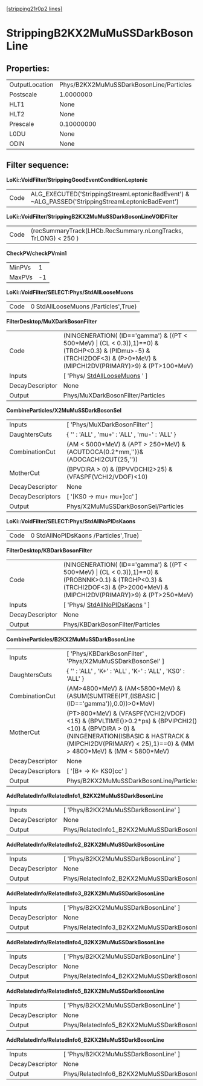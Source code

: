 [[stripping21r0p2 lines]](./stripping21r0p2-index)

# StrippingB2KX2MuMuSSDarkBosonLine

## Properties:

|                |                                         |
|----------------|-----------------------------------------|
| OutputLocation | Phys/B2KX2MuMuSSDarkBosonLine/Particles |
| Postscale      | 1.0000000                               |
| HLT1           | None                                    |
| HLT2           | None                                    |
| Prescale       | 0.10000000                              |
| L0DU           | None                                    |
| ODIN           | None                                    |

## Filter sequence:

**LoKi::VoidFilter/StrippingGoodEventConditionLeptonic**

|      |                                                                                                   |
|------|---------------------------------------------------------------------------------------------------|
| Code | ALG_EXECUTED('StrippingStreamLeptonicBadEvent') & \~ALG_PASSED('StrippingStreamLeptonicBadEvent') |

**LoKi::VoidFilter/StrippingB2KX2MuMuSSDarkBosonLineVOIDFilter**

|      |                                                                |
|------|----------------------------------------------------------------|
| Code | (recSummaryTrack(LHCb.RecSummary.nLongTracks, TrLONG) \< 250 ) |

**CheckPV/checkPVmin1**

|        |     |
|--------|-----|
| MinPVs | 1   |
| MaxPVs | -1  |

**LoKi::VoidFilter/SELECT:Phys/StdAllLooseMuons**

|      |                                      |
|------|--------------------------------------|
| Code | 0 StdAllLooseMuons /Particles',True) |

**FilterDesktop/MuXDarkBosonFilter**

|                 |                                                                                                                                                                                 |
|-----------------|---------------------------------------------------------------------------------------------------------------------------------------------------------------------------------|
| Code            | (NINGENERATION( (ID=='gamma') & ((PT \< 500\*MeV) \| (CL \< 0.3)),1)==0) & (TRGHP\<0.3) & (PIDmu\>-5) & (TRCHI2DOF\<3) & (P\>0\*MeV) & (MIPCHI2DV(PRIMARY)\>9) & (PT\>100\*MeV) |
| Inputs          | [ 'Phys/ [StdAllLooseMuons](./stripping21r0p2-stdallloosemuons) ' ]                                                                                                           |
| DecayDescriptor | None                                                                                                                                                                            |
| Output          | Phys/MuXDarkBosonFilter/Particles                                                                                                                                               |

**CombineParticles/X2MuMuSSDarkBosonSel**

|                  |                                                                                       |
|------------------|---------------------------------------------------------------------------------------|
| Inputs           | [ 'Phys/MuXDarkBosonFilter' ]                                                       |
| DaughtersCuts    | { '' : 'ALL' , 'mu+' : 'ALL' , 'mu-' : 'ALL' }                                        |
| CombinationCut   | (AM \< 5000\*MeV) & (APT \> 250\*MeV) & (ACUTDOCA(0.2\*mm,''))& (ADOCACHI2CUT(25,'')) |
| MotherCut        | (BPVDIRA \> 0) & (BPVVDCHI2\>25) & (VFASPF(VCHI2/VDOF)\<10)                           |
| DecayDescriptor  | None                                                                                  |
| DecayDescriptors | [ '[KS0 -\> mu+ mu+]cc' ]                                                         |
| Output           | Phys/X2MuMuSSDarkBosonSel/Particles                                                   |

**LoKi::VoidFilter/SELECT:Phys/StdAllNoPIDsKaons**

|      |                                       |
|------|---------------------------------------|
| Code | 0 StdAllNoPIDsKaons /Particles',True) |

**FilterDesktop/KBDarkBosonFilter**

|                 |                                                                                                                                                                                       |
|-----------------|---------------------------------------------------------------------------------------------------------------------------------------------------------------------------------------|
| Code            | (NINGENERATION( (ID=='gamma') & ((PT \< 500\*MeV) \| (CL \< 0.3)),1)==0) & (PROBNNK\>0.1) & (TRGHP\<0.3) & (TRCHI2DOF\<3) & (P\>2000\*MeV) & (MIPCHI2DV(PRIMARY)\>9) & (PT\>250\*MeV) |
| Inputs          | [ 'Phys/ [StdAllNoPIDsKaons](./stripping21r0p2-stdallnopidskaons) ' ]                                                                                                               |
| DecayDescriptor | None                                                                                                                                                                                  |
| Output          | Phys/KBDarkBosonFilter/Particles                                                                                                                                                      |

**CombineParticles/B2KX2MuMuSSDarkBosonLine**

|                  |                                                                                                                                                                                                                        |
|------------------|------------------------------------------------------------------------------------------------------------------------------------------------------------------------------------------------------------------------|
| Inputs           | [ 'Phys/KBDarkBosonFilter' , 'Phys/X2MuMuSSDarkBosonSel' ]                                                                                                                                                           |
| DaughtersCuts    | { '' : 'ALL' , 'K+' : 'ALL' , 'K-' : 'ALL' , 'KS0' : 'ALL' }                                                                                                                                                           |
| CombinationCut   | (AM\>4800\*MeV) & (AM\<5800\*MeV) & (ASUM(SUMTREE(PT,(ISBASIC \| (ID=='gamma')),0.0))\>0\*MeV)                                                                                                                         |
| MotherCut        | (PT\>800\*MeV) & (VFASPF(VCHI2/VDOF)\<15) & (BPVLTIME()\>0.2\*ps) & (BPVIPCHI2()\<10) & (BPVDIRA \> 0) & (NINGENERATION(ISBASIC & HASTRACK & (MIPCHI2DV(PRIMARY) \< 25),1)==0) & (MM \> 4800\*MeV) & (MM \< 5800\*MeV) |
| DecayDescriptor  | None                                                                                                                                                                                                                   |
| DecayDescriptors | [ '[B+ -\> K+ KS0]cc' ]                                                                                                                                                                                            |
| Output           | Phys/B2KX2MuMuSSDarkBosonLine/Particles                                                                                                                                                                                |

**AddRelatedInfo/RelatedInfo1_B2KX2MuMuSSDarkBosonLine**

|                 |                                                      |
|-----------------|------------------------------------------------------|
| Inputs          | [ 'Phys/B2KX2MuMuSSDarkBosonLine' ]                |
| DecayDescriptor | None                                                 |
| Output          | Phys/RelatedInfo1_B2KX2MuMuSSDarkBosonLine/Particles |

**AddRelatedInfo/RelatedInfo2_B2KX2MuMuSSDarkBosonLine**

|                 |                                                      |
|-----------------|------------------------------------------------------|
| Inputs          | [ 'Phys/B2KX2MuMuSSDarkBosonLine' ]                |
| DecayDescriptor | None                                                 |
| Output          | Phys/RelatedInfo2_B2KX2MuMuSSDarkBosonLine/Particles |

**AddRelatedInfo/RelatedInfo3_B2KX2MuMuSSDarkBosonLine**

|                 |                                                      |
|-----------------|------------------------------------------------------|
| Inputs          | [ 'Phys/B2KX2MuMuSSDarkBosonLine' ]                |
| DecayDescriptor | None                                                 |
| Output          | Phys/RelatedInfo3_B2KX2MuMuSSDarkBosonLine/Particles |

**AddRelatedInfo/RelatedInfo4_B2KX2MuMuSSDarkBosonLine**

|                 |                                                      |
|-----------------|------------------------------------------------------|
| Inputs          | [ 'Phys/B2KX2MuMuSSDarkBosonLine' ]                |
| DecayDescriptor | None                                                 |
| Output          | Phys/RelatedInfo4_B2KX2MuMuSSDarkBosonLine/Particles |

**AddRelatedInfo/RelatedInfo5_B2KX2MuMuSSDarkBosonLine**

|                 |                                                      |
|-----------------|------------------------------------------------------|
| Inputs          | [ 'Phys/B2KX2MuMuSSDarkBosonLine' ]                |
| DecayDescriptor | None                                                 |
| Output          | Phys/RelatedInfo5_B2KX2MuMuSSDarkBosonLine/Particles |

**AddRelatedInfo/RelatedInfo6_B2KX2MuMuSSDarkBosonLine**

|                 |                                                      |
|-----------------|------------------------------------------------------|
| Inputs          | [ 'Phys/B2KX2MuMuSSDarkBosonLine' ]                |
| DecayDescriptor | None                                                 |
| Output          | Phys/RelatedInfo6_B2KX2MuMuSSDarkBosonLine/Particles |
